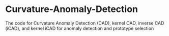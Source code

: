 # Curvature-Anomaly-Detection
The code for Curvature Anomaly Detection (CAD), kernel CAD, inverse CAD (iCAD), and kernel iCAD for anomaly detection and prototype selection
